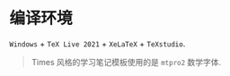 # 编译环境

`Windows` + `TeX Live 2021` + `XeLaTeX` + `TeXstudio`.

> Times 风格的学习笔记模板使用的是 `mtpro2` 数学字体.
